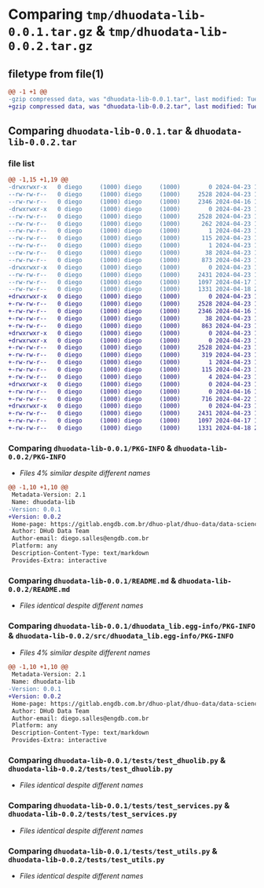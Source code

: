 # Comparing `tmp/dhuodata-lib-0.0.1.tar.gz` & `tmp/dhuodata-lib-0.0.2.tar.gz`

## filetype from file(1)

```diff
@@ -1 +1 @@
-gzip compressed data, was "dhuodata-lib-0.0.1.tar", last modified: Tue Apr 23 16:34:42 2024, max compression
+gzip compressed data, was "dhuodata-lib-0.0.2.tar", last modified: Tue Apr 23 16:41:54 2024, max compression
```

## Comparing `dhuodata-lib-0.0.1.tar` & `dhuodata-lib-0.0.2.tar`

### file list

```diff
@@ -1,15 +1,19 @@
-drwxrwxr-x   0 diego     (1000) diego     (1000)        0 2024-04-23 16:34:42.266603 dhuodata-lib-0.0.1/
--rw-rw-r--   0 diego     (1000) diego     (1000)     2528 2024-04-23 16:34:42.266603 dhuodata-lib-0.0.1/PKG-INFO
--rw-rw-r--   0 diego     (1000) diego     (1000)     2346 2024-04-16 18:35:41.000000 dhuodata-lib-0.0.1/README.md
-drwxrwxr-x   0 diego     (1000) diego     (1000)        0 2024-04-23 16:34:42.266603 dhuodata-lib-0.0.1/dhuodata_lib.egg-info/
--rw-rw-r--   0 diego     (1000) diego     (1000)     2528 2024-04-23 16:34:42.000000 dhuodata-lib-0.0.1/dhuodata_lib.egg-info/PKG-INFO
--rw-rw-r--   0 diego     (1000) diego     (1000)      262 2024-04-23 16:34:42.000000 dhuodata-lib-0.0.1/dhuodata_lib.egg-info/SOURCES.txt
--rw-rw-r--   0 diego     (1000) diego     (1000)        1 2024-04-23 16:34:42.000000 dhuodata-lib-0.0.1/dhuodata_lib.egg-info/dependency_links.txt
--rw-rw-r--   0 diego     (1000) diego     (1000)      115 2024-04-23 16:34:42.000000 dhuodata-lib-0.0.1/dhuodata_lib.egg-info/requires.txt
--rw-rw-r--   0 diego     (1000) diego     (1000)        1 2024-04-23 16:34:42.000000 dhuodata-lib-0.0.1/dhuodata_lib.egg-info/top_level.txt
--rw-rw-r--   0 diego     (1000) diego     (1000)       38 2024-04-23 16:34:42.266603 dhuodata-lib-0.0.1/setup.cfg
--rw-rw-r--   0 diego     (1000) diego     (1000)      873 2024-04-23 16:34:40.000000 dhuodata-lib-0.0.1/setup.py
-drwxrwxr-x   0 diego     (1000) diego     (1000)        0 2024-04-23 16:34:42.266603 dhuodata-lib-0.0.1/tests/
--rw-rw-r--   0 diego     (1000) diego     (1000)     2431 2024-04-23 16:28:09.000000 dhuodata-lib-0.0.1/tests/test_dhuolib.py
--rw-rw-r--   0 diego     (1000) diego     (1000)     1097 2024-04-17 13:15:56.000000 dhuodata-lib-0.0.1/tests/test_services.py
--rw-rw-r--   0 diego     (1000) diego     (1000)     1331 2024-04-18 20:04:54.000000 dhuodata-lib-0.0.1/tests/test_utils.py
+drwxrwxr-x   0 diego     (1000) diego     (1000)        0 2024-04-23 16:41:54.392841 dhuodata-lib-0.0.2/
+-rw-rw-r--   0 diego     (1000) diego     (1000)     2528 2024-04-23 16:41:54.392841 dhuodata-lib-0.0.2/PKG-INFO
+-rw-rw-r--   0 diego     (1000) diego     (1000)     2346 2024-04-16 18:35:41.000000 dhuodata-lib-0.0.2/README.md
+-rw-rw-r--   0 diego     (1000) diego     (1000)       38 2024-04-23 16:41:54.392841 dhuodata-lib-0.0.2/setup.cfg
+-rw-rw-r--   0 diego     (1000) diego     (1000)      863 2024-04-23 16:41:23.000000 dhuodata-lib-0.0.2/setup.py
+drwxrwxr-x   0 diego     (1000) diego     (1000)        0 2024-04-23 16:41:54.392841 dhuodata-lib-0.0.2/src/
+drwxrwxr-x   0 diego     (1000) diego     (1000)        0 2024-04-23 16:41:54.392841 dhuodata-lib-0.0.2/src/dhuodata_lib.egg-info/
+-rw-rw-r--   0 diego     (1000) diego     (1000)     2528 2024-04-23 16:41:54.000000 dhuodata-lib-0.0.2/src/dhuodata_lib.egg-info/PKG-INFO
+-rw-rw-r--   0 diego     (1000) diego     (1000)      319 2024-04-23 16:41:54.000000 dhuodata-lib-0.0.2/src/dhuodata_lib.egg-info/SOURCES.txt
+-rw-rw-r--   0 diego     (1000) diego     (1000)        1 2024-04-23 16:41:54.000000 dhuodata-lib-0.0.2/src/dhuodata_lib.egg-info/dependency_links.txt
+-rw-rw-r--   0 diego     (1000) diego     (1000)      115 2024-04-23 16:41:54.000000 dhuodata-lib-0.0.2/src/dhuodata_lib.egg-info/requires.txt
+-rw-rw-r--   0 diego     (1000) diego     (1000)        4 2024-04-23 16:41:54.000000 dhuodata-lib-0.0.2/src/dhuodata_lib.egg-info/top_level.txt
+drwxrwxr-x   0 diego     (1000) diego     (1000)        0 2024-04-23 16:41:54.392841 dhuodata-lib-0.0.2/src/oci/
+-rw-rw-r--   0 diego     (1000) diego     (1000)        0 2024-04-16 18:52:32.000000 dhuodata-lib-0.0.2/src/oci/__init__.py
+-rw-rw-r--   0 diego     (1000) diego     (1000)      716 2024-04-22 13:45:37.000000 dhuodata-lib-0.0.2/src/oci/utils.py
+drwxrwxr-x   0 diego     (1000) diego     (1000)        0 2024-04-23 16:41:54.392841 dhuodata-lib-0.0.2/tests/
+-rw-rw-r--   0 diego     (1000) diego     (1000)     2431 2024-04-23 16:28:09.000000 dhuodata-lib-0.0.2/tests/test_dhuolib.py
+-rw-rw-r--   0 diego     (1000) diego     (1000)     1097 2024-04-17 13:15:56.000000 dhuodata-lib-0.0.2/tests/test_services.py
+-rw-rw-r--   0 diego     (1000) diego     (1000)     1331 2024-04-18 20:04:54.000000 dhuodata-lib-0.0.2/tests/test_utils.py
```

### Comparing `dhuodata-lib-0.0.1/PKG-INFO` & `dhuodata-lib-0.0.2/PKG-INFO`

 * *Files 4% similar despite different names*

```diff
@@ -1,10 +1,10 @@
 Metadata-Version: 2.1
 Name: dhuodata-lib
-Version: 0.0.1
+Version: 0.0.2
 Home-page: https://gitlab.engdb.com.br/dhuo-plat/dhuo-data/data-science/dhuolib
 Author: DHuO Data Team
 Author-email: diego.salles@engdb.com.br
 Platform: any
 Description-Content-Type: text/markdown
 Provides-Extra: interactive
```

### Comparing `dhuodata-lib-0.0.1/README.md` & `dhuodata-lib-0.0.2/README.md`

 * *Files identical despite different names*

### Comparing `dhuodata-lib-0.0.1/dhuodata_lib.egg-info/PKG-INFO` & `dhuodata-lib-0.0.2/src/dhuodata_lib.egg-info/PKG-INFO`

 * *Files 4% similar despite different names*

```diff
@@ -1,10 +1,10 @@
 Metadata-Version: 2.1
 Name: dhuodata-lib
-Version: 0.0.1
+Version: 0.0.2
 Home-page: https://gitlab.engdb.com.br/dhuo-plat/dhuo-data/data-science/dhuolib
 Author: DHuO Data Team
 Author-email: diego.salles@engdb.com.br
 Platform: any
 Description-Content-Type: text/markdown
 Provides-Extra: interactive
```

### Comparing `dhuodata-lib-0.0.1/tests/test_dhuolib.py` & `dhuodata-lib-0.0.2/tests/test_dhuolib.py`

 * *Files identical despite different names*

### Comparing `dhuodata-lib-0.0.1/tests/test_services.py` & `dhuodata-lib-0.0.2/tests/test_services.py`

 * *Files identical despite different names*

### Comparing `dhuodata-lib-0.0.1/tests/test_utils.py` & `dhuodata-lib-0.0.2/tests/test_utils.py`

 * *Files identical despite different names*

